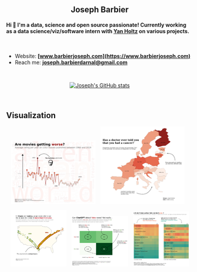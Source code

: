 <h2 align="center">Joseph Barbier</h2>

#### Hi 👋 I'm a data, science and open source passionate! Currently working as a **data science/viz/software intern** with [Yan Holtz](https://www.yan-holtz.com) on various projects.

<br>

- Website: **[www.barbierjoseph.com](https://www.barbierjoseph.com)**
- Reach me: **joseph.barbierdarnal@gmail.com** 

<br>

<p align="center">
  <a href="https://github.com/anuraghazra/github-readme-stats"><img alt="Joseph's GitHub stats" src="https://github-readme-stats.vercel.app/api?username=JosephBARBIERDARNAL" /></a>
</p>
<br>

## Visualization

<p align="center">
  <img src="wordcloud_linechart.png" width="45%" />
  <img src="europe-map.png" width="45%" style="margin-left: 2%; margin-right: 2%;" />
</p>
<p align="center">
  <img src="eclipse_map.png" width="30%" />
  <img src="confusion_matrix.png" width="30%" style="margin-left: 2%; margin-right: 2%;" />
  <img src="electricity_consumption_heatmap_by_region_and_year.png" width="30%" />
</p>

